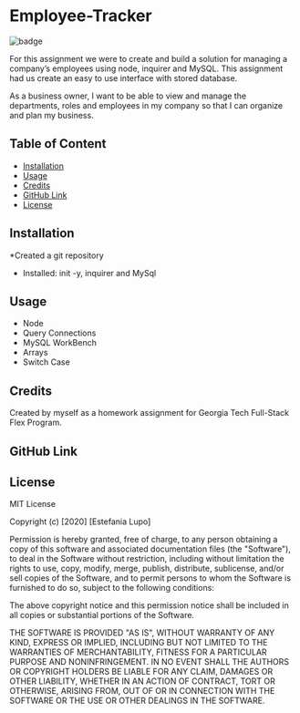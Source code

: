 # Employee-Tracker

![badge](https://img.shields.io/badge/MIT-License-<color>)

For this assignment we were to create and build a solution for managing a company’s employees using node, inquirer and MySQL. This assignment had us create an easy to use interface with stored database.

As a business owner, I want to be able to view and manage the departments, roles and employees in my company so that I can organize and plan my business.

## Table of Content

* [Installation](#installation)
* [Usage](#usage)
* [Credits](#credits)
* [GitHub Link](#github)
* [License](#license)

## Installation

*Created a git repository
* Installed: init -y, inquirer and MySql

## Usage

* Node
* Query Connections
* MySQL WorkBench
* Arrays
* Switch Case

## Credits

Created by myself as a homework assignment for Georgia Tech Full-Stack Flex Program.

## GitHub Link

## License

MIT License

Copyright (c) [2020] [Estefania Lupo]

Permission is hereby granted, free of charge, to any person obtaining a copy
of this software and associated documentation files (the "Software"), to deal
in the Software without restriction, including without limitation the rights
to use, copy, modify, merge, publish, distribute, sublicense, and/or sell
copies of the Software, and to permit persons to whom the Software is
furnished to do so, subject to the following conditions:

The above copyright notice and this permission notice shall be included in all
copies or substantial portions of the Software.

THE SOFTWARE IS PROVIDED "AS IS", WITHOUT WARRANTY OF ANY KIND, EXPRESS OR
IMPLIED, INCLUDING BUT NOT LIMITED TO THE WARRANTIES OF MERCHANTABILITY,
FITNESS FOR A PARTICULAR PURPOSE AND NONINFRINGEMENT. IN NO EVENT SHALL THE
AUTHORS OR COPYRIGHT HOLDERS BE LIABLE FOR ANY CLAIM, DAMAGES OR OTHER
LIABILITY, WHETHER IN AN ACTION OF CONTRACT, TORT OR OTHERWISE, ARISING FROM,
OUT OF OR IN CONNECTION WITH THE SOFTWARE OR THE USE OR OTHER DEALINGS IN THE
SOFTWARE.



